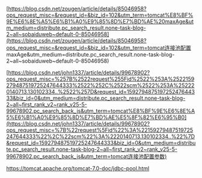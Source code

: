 







[https://blog.csdn.net/zougen/article/details/85046958?ops_request_misc=&request_id=&biz_id=102&utm_term=tomcat%E8%BF%9E%E6%8E%A5%E6%B1%A0%E9%85%8D%E7%BD%AE%20maxAge&utm_medium=distribute.pc_search_result.none-task-blog-2~all~sobaiduweb~default-0-85046958](https://blog.csdn.net/zougen/article/details/85046958?ops_request_misc=&request_id=&biz_id=102&utm_term=tomcat连接池配置 maxAge&utm_medium=distribute.pc_search_result.none-task-blog-2~all~sobaiduweb~default-0-85046958)



[https://blog.csdn.net/john1337/article/details/99678902?ops_request_misc=%257B%2522request%255Fid%2522%253A%2522159279487519725247644333%2522%252C%2522scm%2522%253A%252220140713.130102334..%2522%257D&request_id=159279487519725247644333&biz_id=0&utm_medium=distribute.pc_search_result.none-task-blog-2~all~first_rank_v2~rank_v25-5-99678902.pc_search_back_js&utm_term=tomcat%E8%BF%9E%E6%8E%A5%E6%B1%A0%E9%85%8D%E7%BD%AE%E5%8F%82%E6%95%B0](https://blog.csdn.net/john1337/article/details/99678902?ops_request_misc=%7B%22request%5Fid%22%3A%22159279487519725247644333%22%2C%22scm%22%3A%2220140713.130102334..%22%7D&request_id=159279487519725247644333&biz_id=0&utm_medium=distribute.pc_search_result.none-task-blog-2~all~first_rank_v2~rank_v25-5-99678902.pc_search_back_js&utm_term=tomcat连接池配置参数)



https://tomcat.apache.org/tomcat-7.0-doc/jdbc-pool.html